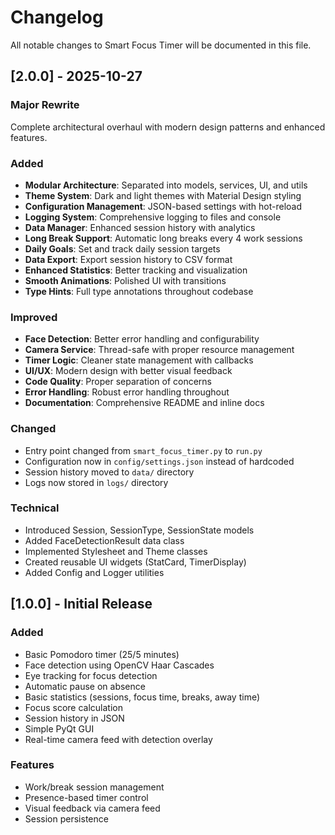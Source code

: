 # Changelog

All notable changes to Smart Focus Timer will be documented in this file.

## [2.0.0] - 2025-10-27

### Major Rewrite
Complete architectural overhaul with modern design patterns and enhanced features.

### Added
- **Modular Architecture**: Separated into models, services, UI, and utils
- **Theme System**: Dark and light themes with Material Design styling
- **Configuration Management**: JSON-based settings with hot-reload
- **Logging System**: Comprehensive logging to files and console
- **Data Manager**: Enhanced session history with analytics
- **Long Break Support**: Automatic long breaks every 4 work sessions
- **Daily Goals**: Set and track daily session targets
- **Data Export**: Export session history to CSV format
- **Enhanced Statistics**: Better tracking and visualization
- **Smooth Animations**: Polished UI with transitions
- **Type Hints**: Full type annotations throughout codebase

### Improved
- **Face Detection**: Better error handling and configurability
- **Camera Service**: Thread-safe with proper resource management
- **Timer Logic**: Cleaner state management with callbacks
- **UI/UX**: Modern design with better visual feedback
- **Code Quality**: Proper separation of concerns
- **Error Handling**: Robust error handling throughout
- **Documentation**: Comprehensive README and inline docs

### Changed
- Entry point changed from `smart_focus_timer.py` to `run.py`
- Configuration now in `config/settings.json` instead of hardcoded
- Session history moved to `data/` directory
- Logs now stored in `logs/` directory

### Technical
- Introduced Session, SessionType, SessionState models
- Added FaceDetectionResult data class
- Implemented Stylesheet and Theme classes
- Created reusable UI widgets (StatCard, TimerDisplay)
- Added Config and Logger utilities

## [1.0.0] - Initial Release

### Added
- Basic Pomodoro timer (25/5 minutes)
- Face detection using OpenCV Haar Cascades
- Eye tracking for focus detection
- Automatic pause on absence
- Basic statistics (sessions, focus time, breaks, away time)
- Focus score calculation
- Session history in JSON
- Simple PyQt GUI
- Real-time camera feed with detection overlay

### Features
- Work/break session management
- Presence-based timer control
- Visual feedback via camera feed
- Session persistence
